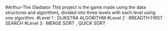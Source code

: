 #Arthur-The Gladiator
This project is the game made using the data structures and algorithms, divided into three levels with each level using one algorithm.
#Level 1 : DIJKSTRA ALGORITHM
#Level 2 : BREADTH FIRST SEARCH
#Level 3 : MERGE SORT , QUICK SORT
